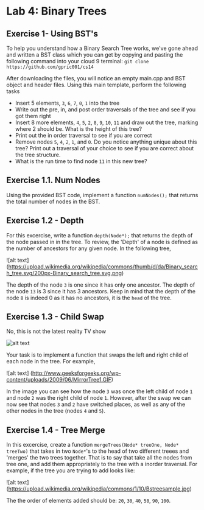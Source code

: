 
Lab 4: Binary Trees
===================================

Exercise 1- Using BST's
----------
To help you understand how a Binary Search Tree works, we've gone ahead and written a BST class which you can get by
copying and pasting the following command into your cloud 9 terminal: `git clone https://github.com/gpric001/cs14 `

After downloading the files, you will notice an empty main.cpp and BST object and header files. Using this main
template, perform the following tasks

* Insert 5 elements, `3`, `6`, `7`, `0`, `1` into the tree
* Write out the pre, in, and post order traversals of the tree and see if you got them right
* Insert 8 more elements, `4`, `5`, `2`, `8`, `9`, `10`, `11` and draw out the tree, marking where 2 should be. What is the height of this tree?
* Print out the in order traversal to see if you are correct
* Remove nodes `5`, `4`, `2`, `1`, and `0`. Do you notice anything unique about this tree? Print out a traversal of your choice to see if you are correct about the tree structure.
* What is the run time to find node `11` in this new tree?

Exercise 1.1. Num Nodes
----------
Using the provided BST code, implement a function `numNodes();` that returns the total number of nodes in the BST.

Exercise 1.2 - Depth
-----------
For this excercise, write a function `depth(Node*);` that returns the depth of the node passed in in the tree.
To review, the 'Depth' of a node is defined as the number of ancestors for any given node. In the following tree,

![alt text] (https://upload.wikimedia.org/wikipedia/commons/thumb/d/da/Binary_search_tree.svg/200px-Binary_search_tree.svg.png)

The depth of the node `3` is one since it has only one ancestor. The depth of the node `13` is 3 since it has 3 ancestors.
Keep in mind that the depth of the node `8` is indeed 0 as it has no ancestors, it is the `head` of the tree.

Exercise 1.3 - Child Swap
----------

No, this is not the latest reality TV show

![alt text](https://c1.staticflickr.com/8/7526/15949537925_21300de845_b.jpg)

Your task is to implement a function that swaps the left and right child of each node in the tree. For example, 

![alt text] (http://www.geeksforgeeks.org/wp-content/uploads/2009/06/MirrorTree1.GIF)

In the image you can see how the node `3` was once the left child of node `1` and node `2` was the right 
child of node `1`. However, after the swap we can now see that nodes `3` and `2` have switched places, 
as well as any of the other nodes in the tree (nodes `4` and `5`).

Exercise 1.4 - Tree Merge
------------
In this excercise, create a function `mergeTrees(Node* treeOne, Node* treeTwo)` that takes in two `Node*`'s 
to the head of two different treees and 'merges' the two trees together. That is 
to say that take all the nodes from tree one, and add them appropriately to the tree with a inorder traversal.
For example, if the tree you are trying to add looks like:

![alt text] (https://upload.wikimedia.org/wikipedia/commons/1/10/Bstreesample.jpg)

The the order of elements added should be:  `20`, `30`, `40`, `50`, `90`, `100`.
